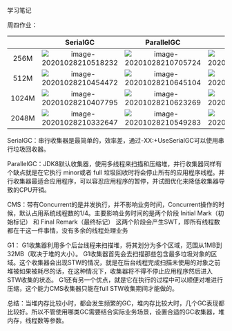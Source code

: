 学习笔记

周四作业：

|       |                           SerialGC                           |                          ParallelGC                          |                             CMS                              |                              G1                              |
| :---: | :----------------------------------------------------------: | :----------------------------------------------------------: | :----------------------------------------------------------: | :----------------------------------------------------------: |
| 256M  | ![image-20201028210518232](C:\Users\Administrator\AppData\Roaming\Typora\typora-user-images\image-20201028210518232.png) | ![image-20201028210705724](C:\Users\Administrator\AppData\Roaming\Typora\typora-user-images\image-20201028210705724.png) | ![image-20201028210834537](C:\Users\Administrator\AppData\Roaming\Typora\typora-user-images\image-20201028210834537.png) | ![image-20201028211200489](C:\Users\Administrator\AppData\Roaming\Typora\typora-user-images\image-20201028211200489.png) |
| 512M  | ![image-20201028210454472](C:\Users\Administrator\AppData\Roaming\Typora\typora-user-images\image-20201028210454472.png) | ![image-20201028210645104](C:\Users\Administrator\AppData\Roaming\Typora\typora-user-images\image-20201028210645104.png) | ![image-20201028210859671](C:\Users\Administrator\AppData\Roaming\Typora\typora-user-images\image-20201028210859671.png) | ![image-20201028211128515](C:\Users\Administrator\AppData\Roaming\Typora\typora-user-images\image-20201028211128515.png) |
| 1024M | ![image-20201028210407795](C:\Users\Administrator\AppData\Roaming\Typora\typora-user-images\image-20201028210407795.png) | ![image-20201028210623269](C:\Users\Administrator\AppData\Roaming\Typora\typora-user-images\image-20201028210623269.png) | ![image-20201028210924799](C:\Users\Administrator\AppData\Roaming\Typora\typora-user-images\image-20201028210924799.png) | ![image-20201028211111383](C:\Users\Administrator\AppData\Roaming\Typora\typora-user-images\image-20201028211111383.png) |
| 2048M | ![image-20201028210332647](C:\Users\Administrator\AppData\Roaming\Typora\typora-user-images\image-20201028210332647.png) | ![image-20201028210549283](C:\Users\Administrator\AppData\Roaming\Typora\typora-user-images\image-20201028210549283.png) | ![image-20201028210951915](C:\Users\Administrator\AppData\Roaming\Typora\typora-user-images\image-20201028210951915.png) | ![image-20201028211047749](C:\Users\Administrator\AppData\Roaming\Typora\typora-user-images\image-20201028211047749.png) |



SerialGC：串行收集器是最简单的，效率差，通过-XX:+UseSerialGC可以使用串行垃圾回收器。

ParallelGC：JDK8默认收集器，使用多线程来扫描和压缩堆，并行收集器同样有个缺点就是在它执行 minor或者 full 垃圾回收时将会停止所有的应用程序线程。并行收集器最适合应用程序，可以容忍应用程序的暂停，并试图优化来降低收集器导致的CPU开销。

CMS：带有Concurrent的是并发执行，并不影响业务时间，Concurrent操作的时候，默认占用系统线程数的1/4。主要影响业务时间的是两个阶段 Initial Mark（初始标记） 和 Final Remark（最终标记） 这两个阶段会产生SWT，即所有线程数都在干这一件事情，没有多余的线程处理业务

G1： G1收集器利用多个后台线程来扫描堆，将其划分为多个区域，范围从1MB到32MB（取决于堆的大小）。 G1收集器首先会去扫描那些包含最多垃圾对象的区域。这个收集器会出现STW的情况，就是在后台线程完成扫描未使用的对象之前堆被如果被耗尽的话，在这种情况下，收集器将不得不停止应用程序然后进入STW收集的状态。 G1还有另一个优点，就是它在执行的过程中可以顺便对堆进行压缩，这个能力CMS收集器只能在full STW收集期间才能做的。



总结：当堆内存比较小时，都会发生频繁的GC，堆内存比较大时，几个GC表现都比较好。所以不管使用哪类GC需要结合实际业务场景，设置合适的GC收集器，堆内存，线程数等参数。